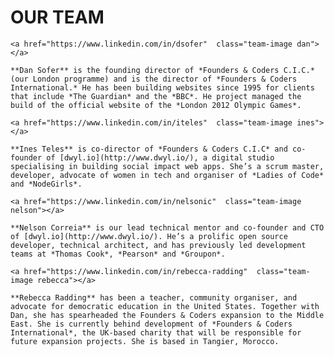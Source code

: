 # OUR TEAM

<div class="about-management">

	<a href="https://www.linkedin.com/in/dsofer"  class="team-image dan"></a>

	**Dan Sofer** is the founding director of *Founders & Coders C.I.C.* (our London programme) and is the director of *Founders & Coders International.* He has been building websites since 1995 for clients that include *The Guardian* and the *BBC*. He project managed the build of the official website of the *London 2012 Olympic Games*.

	<a href="https://www.linkedin.com/in/iteles"  class="team-image ines"></a>

	**Ines Teles** is co-director of *Founders & Coders C.I.C* and co-founder of [dwyl.io](http://www.dwyl.io/), a digital studio specialising in building social impact web apps. She’s a scrum master, developer, advocate of women in tech and organiser of *Ladies of Code* and *NodeGirls*.

	<a href="https://www.linkedin.com/in/nelsonic"  class="team-image nelson"></a>

	**Nelson Correia** is our lead technical mentor and co-founder and CTO of [dwyl.io](http://www.dwyl.io/). He’s a prolific open source developer, technical architect, and has previously led development teams at *Thomas Cook*, *Pearson* and *Groupon*.

	<a href="https://www.linkedin.com/in/rebecca-radding"  class="team-image rebecca"></a>

	**Rebecca Radding** has been a teacher, community organiser, and advocate for democratic education in the United States. Together with Dan, she has spearheaded the Founders & Coders expansion to the Middle East. She is currently behind development of *Founders & Coders International*, the UK-based charity that will be responsible for future expansion projects. She is based in Tangier, Morocco.

</div>
